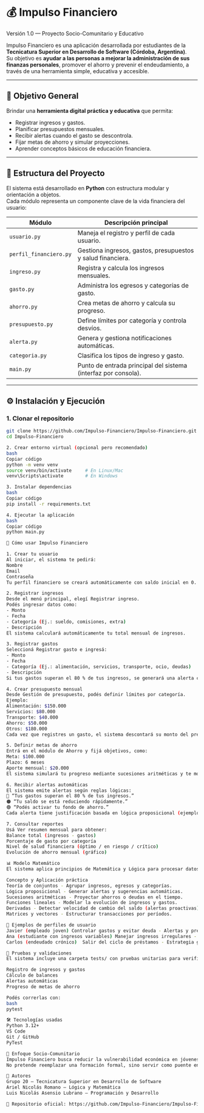 # 💰 Impulso Financiero  
Versión 1.0 — Proyecto Socio-Comunitario y Educativo

Impulso Financiero es una aplicación desarrollada por estudiantes de la **Tecnicatura Superior en Desarrollo de Software (Córdoba, Argentina)**.  
Su objetivo es **ayudar a las personas a mejorar la administración de sus finanzas personales**, promover el ahorro y prevenir el endeudamiento, a través de una herramienta simple, educativa y accesible.

---

## 🚀 Objetivo General

Brindar una **herramienta digital práctica y educativa** que permita:

- Registrar ingresos y gastos.
- Planificar presupuestos mensuales.
- Recibir alertas cuando el gasto se descontrola.
- Fijar metas de ahorro y simular proyecciones.
- Aprender conceptos básicos de educación financiera.

---

## 🧩 Estructura del Proyecto

El sistema está desarrollado en **Python** con estructura modular y orientación a objetos.  
Cada módulo representa un componente clave de la vida financiera del usuario:

| Módulo | Descripción principal |
|--------|------------------------|
| `usuario.py` | Maneja el registro y perfil de cada usuario. |
| `perfil_financiero.py` | Gestiona ingresos, gastos, presupuestos y salud financiera. |
| `ingreso.py` | Registra y calcula los ingresos mensuales. |
| `gasto.py` | Administra los egresos y categorías de gasto. |
| `ahorro.py` | Crea metas de ahorro y calcula su progreso. |
| `presupuesto.py` | Define límites por categoría y controla desvíos. |
| `alerta.py` | Genera y gestiona notificaciones automáticas. |
| `categoria.py` | Clasifica los tipos de ingreso y gasto. |
| `main.py` | Punto de entrada principal del sistema (interfaz por consola). |

---

## ⚙️ Instalación y Ejecución

### 1. Clonar el repositorio

```bash
git clone https://github.com/Impulso-Financiero/Impulso-Financiero.git
cd Impulso-Financiero

2. Crear entorno virtual (opcional pero recomendado)
bash
Copiar código
python -m venv venv
source venv/bin/activate     # En Linux/Mac
venv\Scripts\activate        # En Windows

3. Instalar dependencias
bash
Copiar código
pip install -r requirements.txt

4. Ejecutar la aplicación
bash
Copiar código
python main.py

🧠 Cómo usar Impulso Financiero

1. Crear tu usuario
Al iniciar, el sistema te pedirá:
Nombre
Email
Contraseña
Tu perfil financiero se creará automáticamente con saldo inicial en 0.

2. Registrar ingresos
Desde el menú principal, elegí Registrar ingreso.
Podés ingresar datos como:
- Monto
- Fecha
- Categoría (Ej.: sueldo, comisiones, extra)
- Descripción
El sistema calculará automáticamente tu total mensual de ingresos.

3. Registrar gastos
Seleccioná Registrar gasto e ingresá:
- Monto
- Fecha
- Categoría (Ej.: alimentación, servicios, transporte, ocio, deudas)
- Descripción
Si tus gastos superan el 80 % de tus ingresos, se generará una alerta crítica automática.

4. Crear presupuesto mensual
Desde Gestión de presupuesto, podés definir límites por categoría.
Ejemplo:
Alimentación: $150.000
Servicios: $80.000
Transporte: $40.000
Ahorro: $50.000
Otros: $180.000
Cada vez que registres un gasto, el sistema descontará su monto del presupuesto y te mostrará cuánto te queda disponible.

5. Definir metas de ahorro
Entrá en el módulo de Ahorro y fijá objetivos, como:
Meta: $100.000
Plazo: 6 meses
Aporte mensual: $20.000
El sistema simulará tu progreso mediante sucesiones aritméticas y te mostrará cuánto habrás ahorrado al final del período.

6. Recibir alertas automáticas
El sistema emite alertas según reglas lógicas:
🔴 “Tus gastos superan el 80 % de tus ingresos.”
🟠 “Tu saldo se está reduciendo rápidamente.”
🟢 “Podés activar tu fondo de ahorro.”
Cada alerta tiene justificación basada en lógica proposicional (ejemplo: (gastos > ingresos) → alerta_de_ajuste).

7. Consultar reportes
Usá Ver resumen mensual para obtener:
Balance total (ingresos - gastos)
Porcentaje de gasto por categoría
Nivel de salud financiera (óptimo / en riesgo / crítico)
Evolución de ahorro mensual (gráfico)

📊 Modelo Matemático
El sistema aplica principios de Matemática y Lógica para procesar datos:

Concepto y Aplicación práctica
Teoría de conjuntos	- Agrupar ingresos, egresos y categorías.
Lógica proposicional - Generar alertas y sugerencias automáticas.
Sucesiones aritméticas - Proyectar ahorros o deudas en el tiempo.
Funciones lineales - Modelar la evolución de ingresos y gastos.
Derivadas - Detectar velocidad de cambio del saldo (alertas proactivas).
Matrices y vectores - Estructurar transacciones por períodos.

👥 Ejemplos de perfiles de usuario
Javier (empleado joven)	Controlar gastos y evitar deuda - Alertas y presupuestos automáticos
Ana (estudiante con ingresos variables)	Manejar ingresos irregulares - Presupuestos flexibles + metas simples
Carlos (endeudado crónico)	Salir del ciclo de préstamos - Estrategia guiada de pago de deudas

🧪 Pruebas y validaciones
El sistema incluye una carpeta tests/ con pruebas unitarias para verificar:

Registro de ingresos y gastos
Cálculo de balances
Alertas automáticas
Progreso de metas de ahorro

Podés correrlas con:
bash
pytest

🛠️ Tecnologías usadas
Python 3.12+
VS Code
Git / GitHub
PyTest

🌱 Enfoque Socio-Comunitario
Impulso Financiero busca reducir la vulnerabilidad económica en jóvenes y familias mediante educación financiera práctica.
No pretende reemplazar una formación formal, sino servir como puente entre la teoría y la acción diaria, empoderando a los usuarios para tomar decisiones informadas.

🤝 Autores
Grupo 20 – Tecnicatura Superior en Desarrollo de Software
Ariel Nicolás Romano – Lógica y Matemática
Luis Nicolás Asensio Lubrano – Programación y Desarrollo

📂 Repositorio oficial: https://github.com/Impulso-Financiero/Impulso-Financiero
